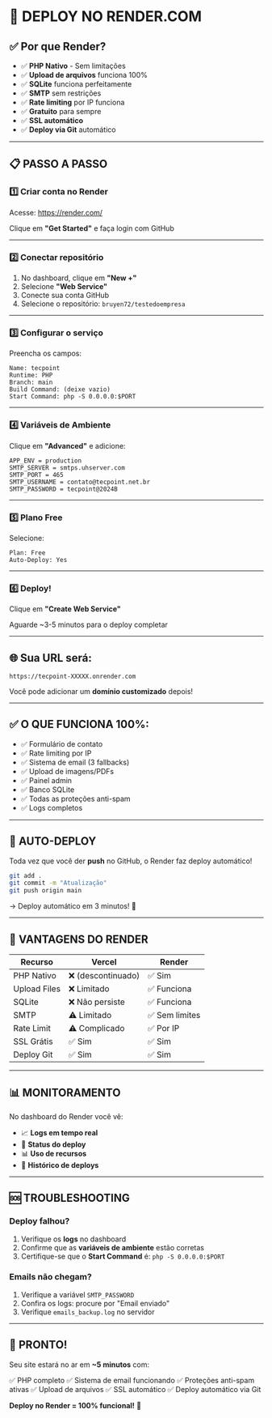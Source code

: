 # 🚀 DEPLOY NO RENDER.COM

## ✅ Por que Render?

- ✅ **PHP Nativo** - Sem limitações
- ✅ **Upload de arquivos** funciona 100%
- ✅ **SQLite** funciona perfeitamente
- ✅ **SMTP** sem restrições
- ✅ **Rate limiting** por IP funciona
- ✅ **Gratuito** para sempre
- ✅ **SSL automático**
- ✅ **Deploy via Git** automático

---

## 📋 PASSO A PASSO

### 1️⃣ Criar conta no Render

Acesse: https://render.com/

Clique em **"Get Started"** e faça login com GitHub

---

### 2️⃣ Conectar repositório

1. No dashboard, clique em **"New +"**
2. Selecione **"Web Service"**
3. Conecte sua conta GitHub
4. Selecione o repositório: `bruyen72/testedoempresa`

---

### 3️⃣ Configurar o serviço

Preencha os campos:

```
Name: tecpoint
Runtime: PHP
Branch: main
Build Command: (deixe vazio)
Start Command: php -S 0.0.0.0:$PORT
```

---

### 4️⃣ Variáveis de Ambiente

Clique em **"Advanced"** e adicione:

```env
APP_ENV = production
SMTP_SERVER = smtps.uhserver.com
SMTP_PORT = 465
SMTP_USERNAME = contato@tecpoint.net.br
SMTP_PASSWORD = tecpoint@2024B
```

---

### 5️⃣ Plano Free

Selecione:
```
Plan: Free
Auto-Deploy: Yes
```

---

### 6️⃣ Deploy!

Clique em **"Create Web Service"**

Aguarde ~3-5 minutos para o deploy completar

---

## 🌐 Sua URL será:

```
https://tecpoint-XXXXX.onrender.com
```

Você pode adicionar um **domínio customizado** depois!

---

## ✅ O QUE FUNCIONA 100%:

- ✅ Formulário de contato
- ✅ Rate limiting por IP
- ✅ Sistema de email (3 fallbacks)
- ✅ Upload de imagens/PDFs
- ✅ Painel admin
- ✅ Banco SQLite
- ✅ Todas as proteções anti-spam
- ✅ Logs completos

---

## 🔄 AUTO-DEPLOY

Toda vez que você der **push** no GitHub, o Render faz deploy automático!

```bash
git add .
git commit -m "Atualização"
git push origin main
```

→ Deploy automático em 3 minutos! 🚀

---

## 🎯 VANTAGENS DO RENDER

| Recurso | Vercel | Render |
|---------|--------|--------|
| PHP Nativo | ❌ (descontinuado) | ✅ Sim |
| Upload Files | ❌ Limitado | ✅ Funciona |
| SQLite | ❌ Não persiste | ✅ Funciona |
| SMTP | ⚠️ Limitado | ✅ Sem limites |
| Rate Limit | ⚠️ Complicado | ✅ Por IP |
| SSL Grátis | ✅ Sim | ✅ Sim |
| Deploy Git | ✅ Sim | ✅ Sim |

---

## 📊 MONITORAMENTO

No dashboard do Render você vê:

- 📈 **Logs em tempo real**
- 🔄 **Status do deploy**
- 📊 **Uso de recursos**
- 🚀 **Histórico de deploys**

---

## 🆘 TROUBLESHOOTING

### Deploy falhou?

1. Verifique os **logs** no dashboard
2. Confirme que as **variáveis de ambiente** estão corretas
3. Certifique-se que o **Start Command** é: `php -S 0.0.0.0:$PORT`

### Emails não chegam?

1. Verifique a variável `SMTP_PASSWORD`
2. Confira os logs: procure por "Email enviado"
3. Verifique `emails_backup.log` no servidor

---

## 🎉 PRONTO!

Seu site estará no ar em **~5 minutos** com:

✅ PHP completo
✅ Sistema de email funcionando
✅ Proteções anti-spam ativas
✅ Upload de arquivos
✅ SSL automático
✅ Deploy automático via Git

**Deploy no Render = 100% funcional!** 🚀
